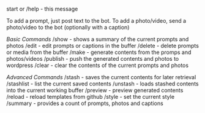 start or /help - this message

To add a prompt, just post text to the bot.
To add a photo/video, send a photo/video to the bot (optionally with a caption)

*Basic Commands*
/show - shows a summary of the current prompts and photos
/edit - edit prompts or captions in the buffer
/delete - delete prompts or media from the buffer
/make - generate contents from the promps and photos/videos
/publish - push the generated contents and photos to wordpress
/clear - clear the contents of the current prompts and photos

*Advanced Commands*
/stash - saves the current contents for later retrieval 
/stashlist - list the current saved contents
/unstash - loads stashed contents into the current working buffer
/preview - preview generated contents
/reload - reload templates from github
/style - set the current style
/summary - provides a count of prompts, photos and captions
